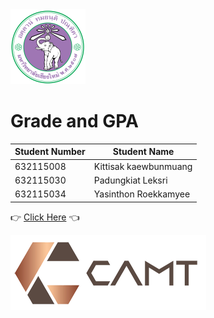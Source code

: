<img src = "cmu-logo.png"/>
    

# Grade and GPA #



Student Number | Student Name
-------------|--------------
632115008 | Kittisak kaewbunmuang
632115030 | Padungkiat Leksri
632115034 | Yasinthon Roekkamyee



:point_right: [Click Here](https://padungkiat.github.io/Project-1/ "Grade and GPA") :point_left:
<br/>

<img src = "camt-logo.png"/>
